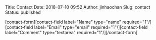 Title: Contact
Date: 2018-07-10 09:52
Author: jinhaochan
Slug: contact
Status: published

\[contact-form\]\[contact-field label="Name" type="name" required="1"/\]\[contact-field label="Email" type="email" required="1"/\]\[contact-field label="Comment" type="textarea" required="1"/\]\[/contact-form\]

